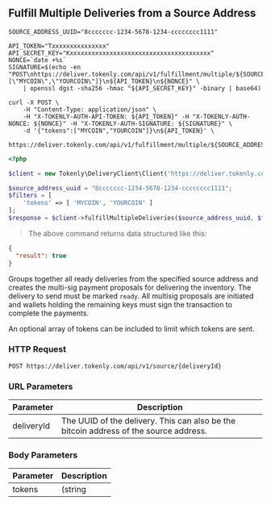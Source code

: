 ## Fulfill Multiple Deliveries from a Source Address


```shell
SOURCE_ADDRESS_UUID="8ccccccc-1234-5678-1234-cccccccc1111"

API_TOKEN="Txxxxxxxxxxxxxxx"
API_SECRET_KEY="Kxxxxxxxxxxxxxxxxxxxxxxxxxxxxxxxxxxxxxxx"
NONCE=`date +%s`
SIGNATURE=$(echo -en "POST\nhttps://deliver.tokenly.com/api/v1/fulfillment/multiple/${SOURCE_ADDRESS_UUID}\n{\"tokens\":[\"MYCOIN\",\"YOURCOIN\"]}\n${API_TOKEN}\n${NONCE}" \
    | openssl dgst -sha256 -hmac "${API_SECRET_KEY}" -binary | base64)

curl -X POST \
    -H "Content-Type: application/json" \
    -H "X-TOKENLY-AUTH-API-TOKEN: ${API_TOKEN}" -H "X-TOKENLY-AUTH-NONCE: ${NONCE}" -H "X-TOKENLY-AUTH-SIGNATURE: ${SIGNATURE}" \
    -d '{"tokens":["MYCOIN","YOURCOIN"]}\n${API_TOKEN}' \
    https://deliver.tokenly.com/api/v1/fulfillment/multiple/${SOURCE_ADDRESS_UUID}
```

```php
<?php

$client = new Tokenly\DeliveryClient\Client('https://deliver.tokenly.com', $API_TOKEN, $API_SECRET_KEY);

$source_address_uuid = "8ccccccc-1234-5678-1234-cccccccc1111";
$filters = [
    'tokens' => [ 'MYCOIN', 'YOURCOIN' ]
];
$response = $client->fulfillMultipleDeliveries($source_address_uuid, $filters);

```



> The above command returns data structured like this:

```json
{
  "result": true
}
```

Groups together all ready deliveries from the specified source address and creates the multi-sig payment proposals for delivering the inventory.  The delivery to send must be marked `ready`.  All multisig proposals are initiated and wallets holding the remaining keys must sign the transaction to complete the payments.

An optional array of tokens can be included to limit which tokens are sent.


### HTTP Request

`POST https://deliver.tokenly.com/api/v1/source/{deliveryId}`


### URL Parameters

Parameter  | Description
---------  | -----------
deliveryId | The UUID of the delivery.  This can also be the bitcoin address of the source address.


### Body Parameters

Parameter     | Description
------------  | -----------
tokens        | (string|array) An array of token types to fulfill.  If empty or if set to "all", then all ready deliveries are sent

